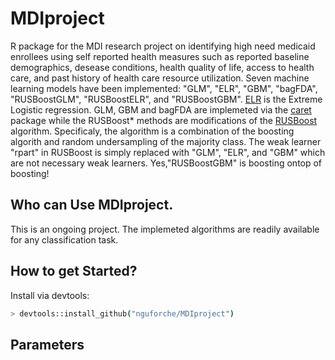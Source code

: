 # MDIproject

R package for the MDI research project on identifying high need medicaid enrollees using self reported health measures such as reported baseline demographics, desease conditions, health quality of life, access to health care, and past history of health care resource utilization. Seven machine learning models have been implemented:  "GLM", "ELR", "GBM", "bagFDA", "RUSBoostGLM", "RUSBoostELR", and "RUSBoostGBM". [ELR](https://github.com/nguforche/ELR) is the Extreme Logistic regression. GLM, GBM and bagFDA are implemeted via the [caret](http://cran.r-project.org/web/packages/caret/index.html) package while the RUSBoost* methods are modifications of the [RUSBoost](https://github.com/SteveOhh/RUSBoost) algorithm. Specificaly, the algorithm is a combination of the boosting algorith and random undersampling of the majority class. The weak learner "rpart" in RUSBoost is simply replaced with "GLM", "ELR", and "GBM" which are not necessary weak learners. Yes,"RUSBoostGBM" is boosting ontop of boosting! 

## Who can Use  MDIproject. 
This is an ongoing project. The implemeted algorithms are readily available for any classification task. 
 

## How to get Started? 
Install via devtools: 

```sh
> devtools::install_github("nguforche/MDIproject")
```
## Parameters


 
  

